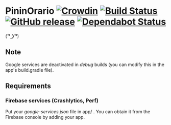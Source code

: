 # PininOrario [![Crowdin](https://d322cqt584bo4o.cloudfront.net/pininorario/localized.svg)](https://crowdin.com/project/pininorario) [![Build Status](https://app.bitrise.io/app/347903048d65b6f9/status.svg?token=49BlqyTRlh5cU_ZtJepPDg)](https://app.bitrise.io/app/347903048d65b6f9) [![GitHub release](https://img.shields.io/github/release/Gabboxl/PininOrario.svg)](https://github.com/Gabboxl/PininOrario/releases) [![Dependabot Status](https://api.dependabot.com/badges/status?host=github&repo=Gabboxl/PininOrario)](https://dependabot.com)

( ͡° ͜ʖ ͡°)

## Note
Google services are deactivated in *debug* builds (you can modify this in the app's build.gradle file).

## Requirements
### Firebase services (Crashlytics, Perf)
Put your *google-services.json* file in app/ .
You can obtain it from the Firebase console by adding your app.
